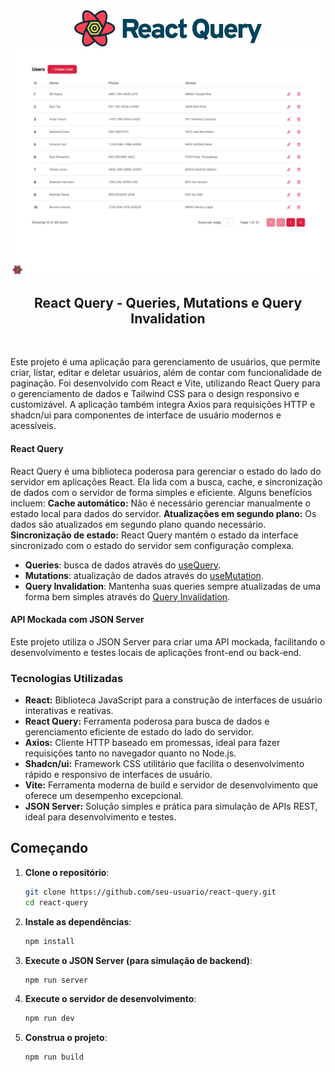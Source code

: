 <div align="center">
<img src="docs/images/react-query-logo.svg"  width="300" alt="Logo" />
<img src="docs/images/print.png"  alt="Logo" />
<h2> React Query -  Queries, Mutations e Query Invalidation 
</h2>

<br>
</div>


Este projeto é uma aplicação para gerenciamento de usuários, que permite criar, listar, editar e deletar usuários, além de contar com funcionalidade de paginação. Foi desenvolvido com React e Vite, utilizando React Query para o gerenciamento de dados e Tailwind CSS para o design responsivo e customizável. A aplicação também integra Axios para requisições HTTP e shadcn/ui para componentes de interface de usuário modernos e acessíveis.

#### React Query

React Query é uma biblioteca poderosa para gerenciar o estado do lado do servidor em aplicações React. Ela lida com a busca, cache, e sincronização de dados com o servidor de forma simples e eficiente. Alguns benefícios incluem: **Cache automático:** Não é necessário gerenciar manualmente o estado local para dados do servidor. **Atualizações em segundo plano:** Os dados são atualizados em segundo plano quando necessário. **Sincronização de estado:** React Query mantém o estado da interface sincronizado com o estado do servidor sem configuração complexa.


- **Queries**: busca de dados através do [useQuery](https://react-query.tanstack.com/reference/useQuery#_top).
- **Mutations**: atualização de dados através do [useMutation](https://react-query.tanstack.com/reference/useMutation#_top).
- **Query Invalidation**: Mantenha suas queries sempre atualizadas de uma forma bem simples através do [Query Invalidation](https://react-query.tanstack.com/guides/query-invalidation#_top).



#### API Mockada com JSON Server
Este projeto utiliza o JSON Server para criar uma API mockada, facilitando o desenvolvimento e testes locais de aplicações front-end ou back-end.


### Tecnologias Utilizadas

- **React:** Biblioteca JavaScript para a construção de interfaces de usuário interativas e reativas.
- **React Query:** Ferramenta poderosa para busca de dados e gerenciamento eficiente de estado do lado do servidor.
- **Axios:** Cliente HTTP baseado em promessas, ideal para fazer requisições tanto no navegador quanto no Node.js.
- **Shadcn/ui:** Framework CSS utilitário que facilita o desenvolvimento rápido e responsivo de interfaces de usuário.
- **Vite:** Ferramenta moderna de build e servidor de desenvolvimento que oferece um desempenho excepcional.
- **JSON Server:** Solução simples e prática para simulação de APIs REST, ideal para desenvolvimento e testes.


## Começando

1. **Clone o repositório**:
    ```bash
    git clone https://github.com/seu-usuario/react-query.git
    cd react-query
    ```

2. **Instale as dependências**:
    ```bash
    npm install
    ```

3. **Execute o JSON Server (para simulação de backend)**:
    ```bash
    npm run server
    ```

4. **Execute o servidor de desenvolvimento**:
    ```bash
    npm run dev
    ```

5. **Construa o projeto**:
    ```bash
    npm run build
    ```

